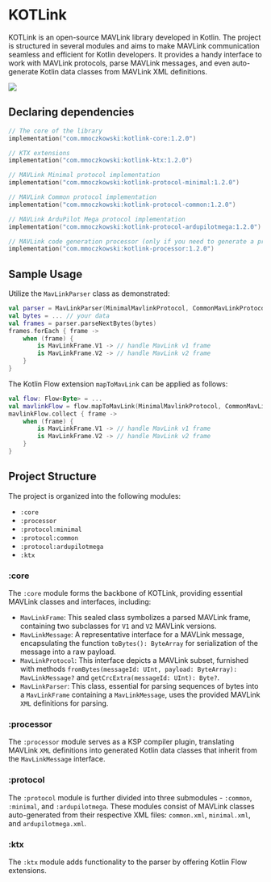 # KOTLink

KOTLink is an open-source MAVLink library developed in Kotlin. The project is structured in several modules and aims to
make MAVLink communication seamless and efficient for Kotlin developers. It provides a handy interface to work with
MAVLink protocols, parse MAVLink messages, and even auto-generate Kotlin data classes from MAVLink XML definitions.

![](https://github.com/mmoczkowski/KOTLink/assets/6339497/0b8dbd5b-0a5f-45aa-bbdf-7586d51b6fd6)

## Declaring dependencies

```kotlin
// The core of the library
implementation("com.mmoczkowski:kotlink-core:1.2.0")

// KTX extensions
implementation("com.mmoczkowski:kotlink-ktx:1.2.0")

// MAVLink Minimal protocol implementation
implementation("com.mmoczkowski:kotlink-protocol-minimal:1.2.0")

// MAVLink Common protocol implementation
implementation("com.mmoczkowski:kotlink-protocol-common:1.2.0")

// MAVLink ArduPilot Mega protocol implementation
implementation("com.mmoczkowski:kotlink-protocol-ardupilotmega:1.2.0")

// MAVLink code generation processor (only if you need to generate a protocol)
implementation("com.mmoczkowski:kotlink-processor:1.2.0")
```

## Sample Usage

Utilize the `MavLinkParser` class as demonstrated:

```kotlin
val parser = MavLinkParser(MinimalMavlinkProtocol, CommonMavLinkProtocol)
val bytes = ... // your data
val frames = parser.parseNextBytes(bytes)
frames.forEach { frame ->
    when (frame) {
        is MavLinkFrame.V1 -> // handle MavLink v1 frame
        is MavLinkFrame.V2 -> // handle MavLink v2 frame
    }
}
```

The Kotlin Flow extension `mapToMavLink` can be applied as follows:

```kotlin
val flow: Flow<Byte> = ...
val mavlinkFlow = flow.mapToMavLink(MinimalMavlinkProtocol, CommonMavLinkProtocol)
mavlinkFlow.collect { frame ->
    when (frame) {
        is MavLinkFrame.V1 -> // handle MavLink v1 frame
        is MavLinkFrame.V2 -> // handle MavLink v2 frame
    }
}
```

## Project Structure

The project is organized into the following modules:

- `:core`
- `:processor`
- `:protocol:minimal`
- `:protocol:common`
- `:protocol:ardupilotmega`
- `:ktx`

### :core

The `:core` module forms the backbone of KOTLink, providing essential MAVLink classes and interfaces, including:

- `MavLinkFrame`: This sealed class symbolizes a parsed MAVLink frame, containing two subclasses for `V1` and `V2` MAVLink versions.
- `MavLinkMessage`: A representative interface for a MAVLink message, encapsulating the function `toBytes(): ByteArray` for serialization of the message into a raw payload.
- `MavLinkProtocol`: This interface depicts a MAVLink subset, furnished with methods `fromBytes(messageId: UInt, payload: ByteArray): MavLinkMessage?` and `getCrcExtra(messageId: UInt): Byte?`.
- `MavLinkParser`: This class, essential for parsing sequences of bytes into a `MavLinkFrame` containing a `MavLinkMessage`, uses the provided MAVLink `XML` definitions for parsing.

### :processor

The `:processor` module serves as a KSP compiler plugin, translating MAVLink `XML` definitions into generated Kotlin data classes that inherit from the `MavLinkMessage` interface.

### :protocol

The `:protocol` module is further divided into three submodules - `:common`, `:minimal`, and `:ardupilotmega`. These modules consist of MAVLink classes auto-generated from their respective XML files: `common.xml`, `minimal.xml`, and `ardupilotmega.xml`.

### :ktx

The `:ktx` module adds functionality to the parser by offering Kotlin Flow extensions.
